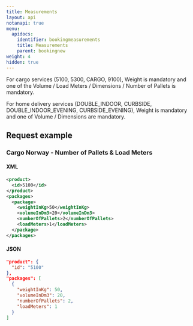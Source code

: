 ```yaml
---
title: Measurements
layout: api
notanapi: true
menu:
  apidocs:
    identifier: bookingmeasurements
    title: Measurements
    parent: bookingnew
weight: 4
hidden: true
---
```


For cargo services (5100, 5300, CARGO, 9100), Weight is mandatory and one of the Volume / Load Meters / Dimensions / Number of Pallets is mandatory.

For home delivery services (DOUBLE_INDOOR, CURBSIDE, DOUBLE_INDOOR_EVENING, CURBSIDE_EVENING), Weight is mandatory and one of Volume / Dimensions are mandatory.

## Request example

### Cargo Norway - Number of Pallets & Load Meters

#### XML
```xml
<product>
  <id>5100</id>
</product>
<packages>
  <package>
    <weightInKg>50</weightInKg>
    <volumeInDm3>20</volumeInDm3>
    <numberOfPallets>2</numberOfPallets>
    <loadMeters>1</loadMeters>
  </package>
</packages>
```

#### JSON
```json
"product": {
  "id": "5100"
},
"packages": [
  {
    "weightInKg": 50,
    "volumeInDm3": 20,
    "numberOfPallets": 2,
    "loadMeters": 1
  }
]
```
